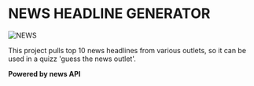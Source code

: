 # NEWS HEADLINE GENERATOR 

![NEWS](https://www.google.com/url?sa=i&source=images&cd=&ved=2ahUKEwi3_N3qu4XjAhW1AGMBHZNTCvUQjRx6BAgBEAU&url=http%3A%2F%2Ffivebars.co.uk%2Fweve-got-some-news%2Fnews-1%2F&psig=AOvVaw1_w_iE8WQw7qn53JUGcD0W&ust=1561580765030164)

This project pulls top 10 news headlines from various outlets, so it can be used in a quizz 'guess the news outlet'.

**Powered by news API**